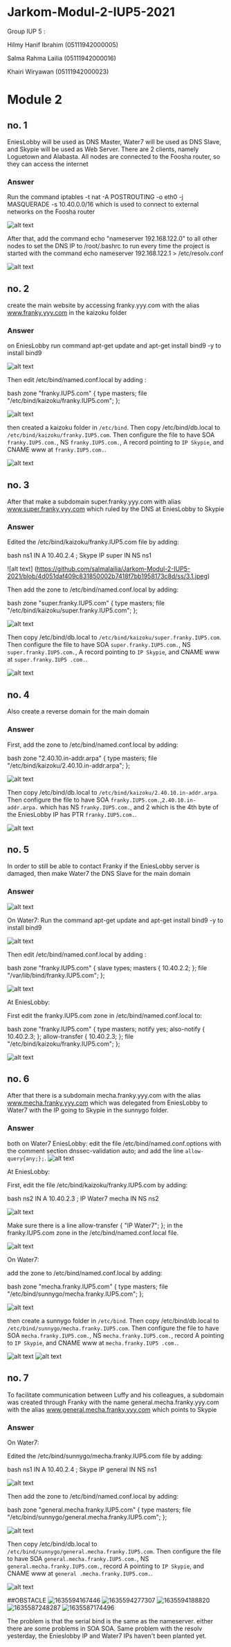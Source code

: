 # Jarkom-Modul-2-IUP5-2021

Group IUP 5 :

Hilmy Hanif Ibrahim (05111942000005)

Salma Rahma Lailia  (05111942000016)

Khairi Wiryawan     (05111942000023)


# Module 2

## no. 1

EniesLobby will be used as DNS Master, Water7 will be used as DNS Slave, and Skypie will be used as Web Server. There are 2 clients, namely Loguetown and Alabasta. All nodes are connected to the Foosha router, so they can access the internet

### Answer

Run the command iptables -t nat -A POSTROUTING -o eth0 -j MASQUERADE -s 10.40.0.0/16 which is used to connect to external networks on the Foosha router

![alt text](https://github.com/salmalailia/Jarkom-Modul-2-IUP5-2021/blob/a95b52fdbf8c0bcde51daede3c2f565aeae56019/ss/1.0.jpeg)


After that, add the command echo "nameserver 192.168.122.0" to all other nodes to set the DNS IP to /root/.bashrc to run every time the project is started with the command echo nameserver 192.168.122.1 > /etc/resolv.conf

![alt text](https://github.com/salmalailia/Jarkom-Modul-2-IUP5-2021/blob/a95b52fdbf8c0bcde51daede3c2f565aeae56019/ss/1.1.jpeg)

## no. 2

create the main website by accessing franky.yyy.com with the alias www.franky.yyy.com in the kaizoku folder

### Answer

on EniesLobby run command apt-get update and apt-get install bind9 -y to install bind9

![alt text](https://github.com/salmalailia/Jarkom-Modul-2-IUP5-2021/blob/a95b52fdbf8c0bcde51daede3c2f565aeae56019/ss/2.1.jpg)

Then edit /etc/bind/named.conf.local by adding :

bash
     zone "franky.IUP5.com" {
             type masters;
             file "/etc/bind/kaizoku/franky.IUP5.com";
     };

![alt text](https://github.com/salmalailia/Jarkom-Modul-2-IUP5-2021/blob/4d051daf409c831850002b7418f7bb1958173c8d/ss/2.2.jpeg)

then created a kaizoku folder in `/etc/bind`. Then copy /etc/bind/db.local to `/etc/bind/kaizoku/franky.IUP5.com`. Then configure the file to have SOA `franky.IUP5.com.`, NS `franky.IUP5.com.`, A record pointing to `IP Skypie`, and CNAME www at `franky.IUP5.com.`.

![alt text](https://github.com/salmalailia/Jarkom-Modul-2-IUP5-2021/blob/4d051daf409c831850002b7418f7bb1958173c8d/ss/2.3.jpeg)

## no. 3

After that make a subdomain super.franky.yyy.com with alias www.super.franky.yyy.com which ruled by the DNS at EniesLobby to Skypie

### Answer

Edited the /etc/bind/kaizoku/franky.IUP5.com file by adding:

bash
         ns1 IN A 10.40.2.4 ; Skype IP
         super IN NS ns1


![alt text] (https://github.com/salmalailia/Jarkom-Modul-2-IUP5-2021/blob/4d051daf409c831850002b7418f7bb1958173c8d/ss/3.1.jpeg)

Then add the zone to /etc/bind/named.conf.local by adding:

bash
     zone "super.franky.IUP5.com" {
             type masters;
             file "/etc/bind/kaizoku/super.franky.IUP5.com";
     };


![alt text](https://github.com/salmalailia/Jarkom-Modul-2-IUP5-2021/blob/4d051daf409c831850002b7418f7bb1958173c8d/ss/3.2.jpg)

Then copy /etc/bind/db.local to `/etc/bind/kaizoku/super.franky.IUP5.com`. Then configure the file to have SOA `super.franky.IUP5.com.`, NS `super.franky.IUP5.com.`, A record pointing to `IP Skypie`, and CNAME www at `super.franky.IUP5 .com.`.

![alt text](https://github.com/salmalailia/Jarkom-Modul-2-IUP5-2021/blob/4d051daf409c831850002b7418f7bb1958173c8d/ss/3.3.jpeg)

## no. 4

Also create a reverse domain for the main domain

### Answer

First, add the zone to /etc/bind/named.conf.local by adding:

bash
     zone "2.40.10.in-addr.arpa" {
             type masters;
             file "/etc/bind/kaizoku/2.40.10.in-addr.arpa";
     };

![alt text](https://github.com/salmalailia/Jarkom-Modul-2-IUP5-2021/blob/4d051daf409c831850002b7418f7bb1958173c8d/ss/4.1.jpeg)

Then copy /etc/bind/db.local to `/etc/bind/kaizoku/2.40.10.in-addr.arpa`. Then configure the file to have SOA `franky.IUP5.com.`,`2.40.10.in-addr.arpa.` which has NS `franky.IUP5.com.`, and 2 which is the 4th byte of the EniesLobby IP has PTR `franky.IUP5.com.`.

![alt text](https://github.com/salmalailia/Jarkom-Modul-2-IUP5-2021/blob/4d051daf409c831850002b7418f7bb1958173c8d/ss/4.2.jpeg)

## no. 5

In order to still be able to contact Franky if the EniesLobby server is damaged, then make Water7 the DNS Slave for the main domain

### Answer

![alt text](https://github.com/salmalailia/Jarkom-Modul-2-IUP5-2021/blob/4d051daf409c831850002b7418f7bb1958173c8d/ss/5.1.jpeg)

On Water7:
Run the command apt-get update and apt-get install bind9 -y to install bind9

![alt text](https://github.com/salmalailia/Jarkom-Modul-2-IUP5-2021/blob/4d051daf409c831850002b7418f7bb1958173c8d/ss/5.2.jpeg)

Then edit /etc/bind/named.conf.local by adding :

bash
     zone "franky.IUP5.com" {
         slave types;
         masters { 10.40.2.2; };
         file "/var/lib/bind/franky.IUP5.com";
     };

![alt text](https://github.com/salmalailia/Jarkom-Modul-2-IUP5-2021/blob/4d051daf409c831850002b7418f7bb1958173c8d/ss/5.2.jpeg)

At EniesLobby:

First edit the franky.IUP5.com zone in /etc/bind/named.conf.local to:

bash
     zone "franky.IUP5.com" {
             type masters;
             notify yes;
             also-notify { 10.40.2.3; };
             allow-transfer { 10.40.2.3; };
             file "/etc/bind/kaizoku/franky.IUP5.com";
     };

![alt text](https://github.com/salmalailia/Jarkom-Modul-2-IUP5-2021/blob/4d051daf409c831850002b7418f7bb1958173c8d/ss/5.3.jpeg)

## no. 6

After that there is a subdomain mecha.franky.yyy.com with the alias www.mecha.franky.yyy.com which was delegated from EniesLobby to Water7 with the IP going to Skypie in the sunnygo folder.

### Answer

both on Water7 EniesLobby:
edit the file /etc/bind/named.conf.options with the comment section dnssec-validation auto; and add the line `allow-query{any;};`.
![alt text](https://github.com/salmalailia/Jarkom-Modul-2-IUP5-2021/blob/4d051daf409c831850002b7418f7bb1958173c8d/ss/6.1.jpeg)

At EniesLobby:

First, edit the file /etc/bind/kaizoku/franky.IUP5.com by adding:

bash
        ns2 IN A 10.40.2.3 ; IP Water7
        mecha IN NS ns2

![alt text](https://github.com/salmalailia/Jarkom-Modul-2-IUP5-2021/blob/4d051daf409c831850002b7418f7bb1958173c8d/ss/6.2.jpeg)

Make sure there is a line allow-transfer { "IP Water7"; }; in the franky.IUP5.com zone in the /etc/bind/named.conf.local file.

![alt text](https://github.com/salmalailia/Jarkom-Modul-2-IUP5-2021/blob/4d051daf409c831850002b7418f7bb1958173c8d/ss/6.3.jpeg)

On Water7:

add the zone to /etc/bind/named.conf.local by adding:

bash
    zone "mecha.franky.IUP5.com" {
            type masters;
            file "/etc/bind/sunnygo/mecha.franky.IUP5.com";
    };

![alt text](https://github.com/salmalailia/Jarkom-Modul-2-IUP5-2021/blob/4d051daf409c831850002b7418f7bb1958173c8d/ss/6.4.jpeg)

then create a sunnygo folder in `/etc/bind`. Then copy /etc/bind/db.local to `/etc/bind/sunnygo/mecha.franky.IUP5.com`. Then configure the file to have SOA `mecha.franky.IUP5.com.`, NS `mecha.franky.IUP5.com.`, record A pointing to `IP Skypie`, and CNAME www at `mecha.franky.IUP5 .com.`.

![alt text](https://github.com/salmalailia/Jarkom-Modul-2-IUP5-2021/blob/4d051daf409c831850002b7418f7bb1958173c8d/ss/6.5.jpeg)
![alt text](https://github.com/salmalailia/Jarkom-Modul-2-IUP5-2021/blob/4d051daf409c831850002b7418f7bb1958173c8d/ss/6.6.jpeg)

## no. 7

To facilitate communication between Luffy and his colleagues, a subdomain was created through Franky with the name general.mecha.franky.yyy.com with the alias www.general.mecha.franky.yyy.com which points to Skypie

### Answer

On Water7:

Edited the /etc/bind/sunnygo/mecha.franky.IUP5.com file by adding:

bash
         ns1 IN A 10.40.2.4 ; Skype IP
         general IN NS ns1

![alt text](https://github.com/salmalailia/Jarkom-Modul-2-IUP5-2021/blob/4d051daf409c831850002b7418f7bb1958173c8d/ss/7.1.jpeg)

Then add the zone to /etc/bind/named.conf.local by adding:

bash
     zone "general.mecha.franky.IUP5.com" {
             type masters;
             file "/etc/bind/sunnygo/general.mecha.franky.IUP5.com";
     };

![alt text](https://github.com/salmalailia/Jarkom-Modul-2-IUP5-2021/blob/4d051daf409c831850002b7418f7bb1958173c8d/ss/7.2.jpeg)

Then copy /etc/bind/db.local to `/etc/bind/sunnygo/general.mecha.franky.IUP5.com`. Then configure the file to have SOA `general.mecha.franky.IUP5.com.`, NS `general.mecha.franky.IUP5.com.`, record A pointing to `IP Skypie`, and CNAME www at `general .mecha.franky.IUP5.com.`.

![alt text](https://github.com/salmalailia/Jarkom-Modul-2-IUP5-2021/blob/4d051daf409c831850002b7418f7bb1958173c8d/ss/7.3.jpeg)

##OBSTACLE
![1635594167446](https://user-images.githubusercontent.com/73702347/139532693-e117997d-edee-4c5b-a157-9280a78b7498.jpg)
![1635594277307](https://user-images.githubusercontent.com/73702347/139532695-3a2f1f23-0885-4705-bc42-c2b5bd14f4cf.jpg)
![1635594188820](https://user-images.githubusercontent.com/73702347/139532696-396effcb-8770-4e78-9f6d-e1b4d4238a19.jpg)
![1635587248287](https://user-images.githubusercontent.com/73702347/139532697-542e46ad-e05c-4e4a-8ac1-82be28790c23.jpg)
![1635587174496](https://user-images.githubusercontent.com/73702347/139532698-89c40ea8-1d87-461a-af62-f9f019240d2c.jpg)

The problem is that the serial bind is the same as the nameserver. either there are some problems in SOA SOA. Same problem with the resolv yesterday, the Enieslobby IP and Water7 IPs haven't been planted yet.
